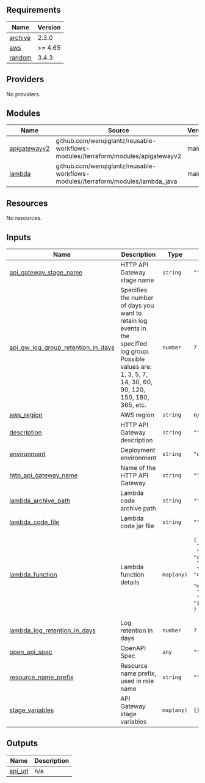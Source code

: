 <!-- BEGIN_TF_DOCS -->
## Requirements

| Name | Version |
|------|---------|
| <a name="requirement_archive"></a> [archive](#requirement\_archive) | 2.3.0 |
| <a name="requirement_aws"></a> [aws](#requirement\_aws) | >= 4.65 |
| <a name="requirement_random"></a> [random](#requirement\_random) | 3.4.3 |

## Providers

No providers.

## Modules

| Name | Source | Version |
|------|--------|---------|
| <a name="module_apigatewayv2"></a> [apigatewayv2](#module\_apigatewayv2) | github.com/wenqiglantz/reusable-workflows-modules//terraform/modules/apigatewayv2 | main |
| <a name="module_lambda"></a> [lambda](#module\_lambda) | github.com/wenqiglantz/reusable-workflows-modules//terraform/modules/lambda_java | main |

## Resources

No resources.

## Inputs

| Name | Description | Type | Default | Required |
|------|-------------|------|---------|:--------:|
| <a name="input_api_gateway_stage_name"></a> [api\_gateway\_stage\_name](#input\_api\_gateway\_stage\_name) | HTTP API Gateway stage name | `string` | `""` | no |
| <a name="input_api_gw_log_group_retention_in_days"></a> [api\_gw\_log\_group\_retention\_in\_days](#input\_api\_gw\_log\_group\_retention\_in\_days) | Specifies the number of days you want to retain log events in the specified log group. Possible values are: 1, 3, 5, 7, 14, 30, 60, 90, 120, 150, 180, 365, etc. | `number` | `7` | no |
| <a name="input_aws_region"></a> [aws\_region](#input\_aws\_region) | AWS region | `string` | n/a | yes |
| <a name="input_description"></a> [description](#input\_description) | HTTP API Gateway description | `string` | `""` | no |
| <a name="input_environment"></a> [environment](#input\_environment) | Deployment environment | `string` | `"dev"` | no |
| <a name="input_http_api_gateway_name"></a> [http\_api\_gateway\_name](#input\_http\_api\_gateway\_name) | Name of the HTTP API Gateway | `string` | `""` | no |
| <a name="input_lambda_archive_path"></a> [lambda\_archive\_path](#input\_lambda\_archive\_path) | Lambda code archive path | `string` | `""` | no |
| <a name="input_lambda_code_file"></a> [lambda\_code\_file](#input\_lambda\_code\_file) | Lambda code jar file | `string` | `""` | no |
| <a name="input_lambda_function"></a> [lambda\_function](#input\_lambda\_function) | Lambda function details | `map(any)` | <pre>{<br>  "ephemeral_storage": "512",<br>  "function_name": "chat",<br>  "function_name_variable": "chat",<br>  "handler": "org.springframework.cloud.function.adapter.aws.FunctionInvoker",<br>  "memory_size": "128",<br>  "runtime": "java17",<br>  "timeout": "15"<br>}</pre> | no |
| <a name="input_lambda_log_retention_in_days"></a> [lambda\_log\_retention\_in\_days](#input\_lambda\_log\_retention\_in\_days) | Log retention in days | `number` | `7` | no |
| <a name="input_open_api_spec"></a> [open\_api\_spec](#input\_open\_api\_spec) | OpenAPI Spec | `any` | `""` | no |
| <a name="input_resource_name_prefix"></a> [resource\_name\_prefix](#input\_resource\_name\_prefix) | Resource name prefix, used in role name | `string` | `""` | no |
| <a name="input_stage_variables"></a> [stage\_variables](#input\_stage\_variables) | API Gateway stage variables | `map(any)` | `{}` | no |

## Outputs

| Name | Description |
|------|-------------|
| <a name="output_api_url"></a> [api\_url](#output\_api\_url) | n/a |
<!-- END_TF_DOCS -->
